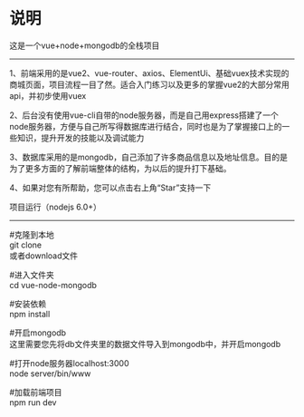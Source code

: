 说明
===
这是一个vue+node+mongodb的全栈项目
_____
1、前端采用的是vue2、vue-router、axios、ElementUi、基础vuex技术实现的商城页面，项目流程一目了然。适合入门练习以及更多的掌握vue2的大部分常用api，并初步使用vuex<br>

2、后台没有使用vue-cli自带的node服务器，而是自己用express搭建了一个node服务器，方便与自己所写得数据库进行结合，同时也是为了掌握接口上的一些知识，提升开发的技能以及调试能力<br>

3、数据库采用的是mongodb，自己添加了许多商品信息以及地址信息。目的是为了更多方面的了解前端整体的结构，为以后的提升打下基础。

4、如果对您有所帮助，您可以点击右上角“Star”支持一下<br>


项目运行（nodejs 6.0+）
_____

#克隆到本地<br>
git clone <br>
或者download文件

#进入文件夹<br>
cd vue-node-mongodb

#安装依赖<br>
npm install

#开启mongodb<br>
这里需要您先将db文件夹里的数据文件导入到mongodb中，并开启mongodb

#打开node服务器localhost:3000<br>
node server/bin/www

#加载前端项目<br>
npm run dev
